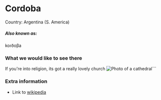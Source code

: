 # Cordoba

Country: Argentina (S. America)

##### Also known as:

koɾðoβa

### What we would like to see there

If you're into religion, its got a really lovely church
![Photo of a cathedral](https://upload.wikimedia.org/wikipedia/commons/thumb/3/36/Catedral_de_C%C3%B3rdoba%2C_Argentina_3.jpg/64px-Catedral_de_C%C3%B3rdoba%2C_Argentina_3.jpg?20060610023555)```

### Extra information

- Link to [wikipedia](https://en.wikipedia.org/wiki/C%C3%B3rdoba,_Argentina)
